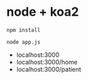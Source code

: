 # node + koa2

``npm install
``

``node app.js``

- localhost:3000
- localhost:3000/home
- localhost:3000/patient
